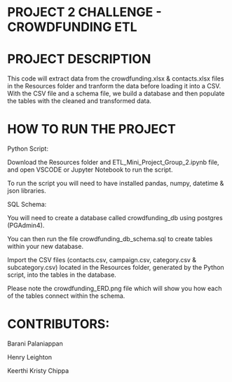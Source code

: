 # PROJECT 2 CHALLENGE - CROWDFUNDING ETL

# PROJECT DESCRIPTION

This code will extract data from the crowdfunding.xlsx & contacts.xlsx files in the Resources folder and tranform the data before loading it into a CSV. With the CSV file and a schema file, we build a database and then populate the tables with the cleaned and transformed data.

# HOW TO RUN THE PROJECT

Python Script:

Download the Resources folder and ETL_Mini_Project_Group_2.ipynb file, and open VSCODE or Jupyter Notebook to run the script. 

To run the script you will need to have installed pandas, numpy, datetime & json libraries.

SQL Schema:

You will need to create a database called crowdfunding_db using postgres (PGAdmin4).

You can then run the file crowdfunding_db_schema.sql to create tables within your new database.

Import the CSV files (contacts.csv, campaign.csv, category.csv & subcategory.csv) located in the Resources folder, generated by the Python script, into the tables in the database.

Please note the crowdfunding_ERD.png file which will show you how each of the tables connect within the schema.

# CONTRIBUTORS:
Barani Palaniappan

Henry Leighton

Keerthi Kristy Chippa

